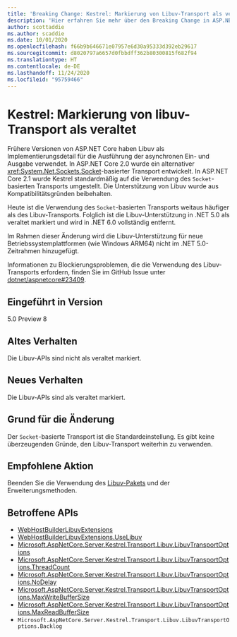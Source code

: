 ```yaml
---
title: 'Breaking Change: Kestrel: Markierung von Libuv-Transport als veraltet'
description: 'Hier erfahren Sie mehr über den Breaking Change in ASP.NET Core 5.0 mit dem Titel „Kestrel: Markierung von Libuv-Transport als veraltet'
author: scottaddie
ms.author: scaddie
ms.date: 10/01/2020
ms.openlocfilehash: f66b9b646671e07957e6d30a95333d392eb29617
ms.sourcegitcommit: d8020797a6657d0fbbdff362b80300815f682f94
ms.translationtype: HT
ms.contentlocale: de-DE
ms.lasthandoff: 11/24/2020
ms.locfileid: "95759466"
---
```

# <a name="kestrel-libuv-transport-marked-as-obsolete"></a>Kestrel: Markierung von libuv-Transport als veraltet

Frühere Versionen von ASP.NET Core haben Libuv als Implementierungsdetail für die Ausführung der asynchronen Ein- und Ausgabe verwendet. In ASP.NET Core 2.0 wurde ein alternativer <xref:System.Net.Sockets.Socket>-basierter Transport entwickelt. In ASP.NET Core 2.1 wurde Kestrel standardmäßig auf die Verwendung des `Socket`-basierten Transports umgestellt. Die Unterstützung von Libuv wurde aus Kompatibilitätsgründen beibehalten.

Heute ist die Verwendung des `Socket`-basierten Transports weitaus häufiger als des Libuv-Transports. Folglich ist die Libuv-Unterstützung in .NET 5.0 als veraltet markiert und wird in .NET 6.0 vollständig entfernt.

Im Rahmen dieser Änderung wird die Libuv-Unterstützung für neue Betriebssystemplattformen (wie Windows ARM64) nicht im .NET 5.0-Zeitrahmen hinzugefügt.

Informationen zu Blockierungsproblemen, die die Verwendung des Libuv-Transports erfordern, finden Sie im GitHub Issue unter [dotnet/aspnetcore#23409](https://github.com/dotnet/aspnetcore/issues/23409).

## <a name="version-introduced"></a>Eingeführt in Version

5.0 Preview 8

## <a name="old-behavior"></a>Altes Verhalten

Die Libuv-APIs sind nicht als veraltet markiert.

## <a name="new-behavior"></a>Neues Verhalten

Die Libuv-APIs sind als veraltet markiert.

## <a name="reason-for-change"></a>Grund für die Änderung

Der `Socket`-basierte Transport ist die Standardeinstellung. Es gibt keine überzeugenden Gründe, den Libuv-Transport weiterhin zu verwenden.

## <a name="recommended-action"></a>Empfohlene Aktion

Beenden Sie die Verwendung des [Libuv-Pakets](https://www.nuget.org/packages/Libuv) und der Erweiterungsmethoden.

## <a name="affected-apis"></a>Betroffene APIs

- [WebHostBuilderLibuvExtensions](/dotnet/api/microsoft.aspnetcore.hosting.webhostbuilderlibuvextensions?view=aspnetcore-3.0)
- [WebHostBuilderLibuvExtensions.UseLibuv](/dotnet/api/microsoft.aspnetcore.hosting.webhostbuilderlibuvextensions.uselibuv?view=aspnetcore-3.0)
- [Microsoft.AspNetCore.Server.Kestrel.Transport.Libuv.LibuvTransportOptions](/dotnet/api/microsoft.aspnetcore.server.kestrel.transport.libuv.libuvtransportoptions?view=aspnetcore-3.0)
- [Microsoft.AspNetCore.Server.Kestrel.Transport.Libuv.LibuvTransportOptions.ThreadCount](/dotnet/api/microsoft.aspnetcore.server.kestrel.transport.libuv.libuvtransportoptions.threadcount?view=aspnetcore-3.0)
- [Microsoft.AspNetCore.Server.Kestrel.Transport.Libuv.LibuvTransportOptions.NoDelay](/dotnet/api/microsoft.aspnetcore.server.kestrel.transport.libuv.libuvtransportoptions.nodelay?view=aspnetcore-3.0)
- [Microsoft.AspNetCore.Server.Kestrel.Transport.Libuv.LibuvTransportOptions.MaxWriteBufferSize](/dotnet/api/microsoft.aspnetcore.server.kestrel.transport.libuv.libuvtransportoptions.maxwritebuffersize?view=aspnetcore-3.0)
- [Microsoft.AspNetCore.Server.Kestrel.Transport.Libuv.LibuvTransportOptions.MaxReadBufferSize](/dotnet/api/microsoft.aspnetcore.server.kestrel.transport.libuv.libuvtransportoptions.maxreadbuffersize?view=aspnetcore-3.0)
- `Microsoft.AspNetCore.Server.Kestrel.Transport.Libuv.LibuvTransportOptions.Backlog`

<!--

### Category

ASP.NET Core

### Affected APIs

- `T:Microsoft.AspNetCore.Hosting.WebHostBuilderLibuvExtensions`
- `Overload:Microsoft.AspNetCore.Hosting.WebHostBuilderLibuvExtensions.UseLibuv`
- `T:Microsoft.AspNetCore.Server.Kestrel.Transport.Libuv.LibuvTransportOptions`
- `P:Microsoft.AspNetCore.Server.Kestrel.Transport.Libuv.LibuvTransportOptions.ThreadCount`
- `P:Microsoft.AspNetCore.Server.Kestrel.Transport.Libuv.LibuvTransportOptions.NoDelay`
- `P:Microsoft.AspNetCore.Server.Kestrel.Transport.Libuv.LibuvTransportOptions.MaxWriteBufferSize`
- `P:Microsoft.AspNetCore.Server.Kestrel.Transport.Libuv.LibuvTransportOptions.MaxReadBufferSize`
- `P:Microsoft.AspNetCore.Server.Kestrel.Transport.Libuv.LibuvTransportOptions.Backlog`

-->

